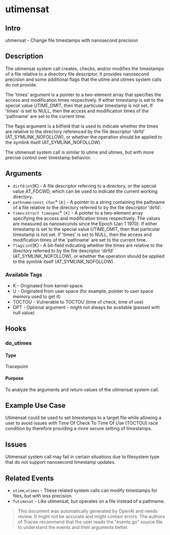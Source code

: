 
# utimensat

## Intro
utimensat - Change file timestamps with nanosecond precision

## Description
The utimensat system call creates, checks, and/or modifies the timestamps of a file relative to a directory file descriptor. It provides nanosecond precision and some additional flags that the utime and utimes system calls do not provide.

The 'times' argument is a pointer to a two-element array that specifies the access and modification times respectively. If either timestamp is set to the special value UTIME_OMIT, then that particular timestamp is not set. If 'times' is set to NULL, then the access and modification times of the 'pathname' are set to the current time.

The flags argument is a bitfield that is used to indicate whether the times are relative to the directory referenced by the file descriptor 'dirfd' (AT_SYMLINK_NOFOLLOW), or whether the operation should be applied to the symlink itself (AT_SYMLINK_NOFOLLOW).

The utimensat system call is similar to utime and utimes, but with more precise control over timestamp behavior.

## Arguments
* `dirfd`:`int`[K] - A file descriptor referring to a directory, or the special value AT_FDCWD, which can be used to indicate the current working directory.
* `pathname`:`const char`* `[K]` - A pointer to a string containing the pathname of a file relative to the directory referred to by the file descriptor 'dirfd'.
* `times`:`struct timespec`* `[K]` - A pointer to a two-element array specifying the access and modification times respectively. The values are measured as nanoseconds since the Epoch (Jan 1 1970). If either timestamp is set to the special value UTIME_OMIT, then that particular timestamp is not set. If 'times' is set to NULL, then the access and modification times of the 'pathname' are set to the current time.
* `flags`:`int`[K] - A bit-field indicating whether the times are relative to the directory referred to by the file descriptor 'dirfd' (AT_SYMLINK_NOFOLLOW), or whether the operation should be applied to the symlink itself (AT_SYMLINK_NOFOLLOW).

### Available Tags
* K - Originated from kernel-space. 
* U - Originated from user space (for example, pointer to user space memory used to get it) 
* TOCTOU - Vulnerable to TOCTOU (time of check, time of use) 
* OPT - Optional argument - might not always be available (passed with null value) 

## Hooks
### do_utimes
#### Type
Tracepoint
#### Purpose
To analyze the arguments and return values of the utimensat system call.

## Example Use Case
Utimensat could be used to set timestamps to a target file while allowing a user to avoid issues with Time Of Check To Time Of Use (TOCTOU) race condition by therefore providing a more secure setting of timestamps.

## Issues
Utimensat system call may fail in certain situations due to filesystem type that do not support nanosecond timestamp updates.

## Related Events
* `utime`,`utimes` - These related system calls can modify timestamps for files, but with less precision. 
* `futimesat` - Like utimensat, but operates on a file instead of a pathname.

> This document was automatically generated by OpenAI and needs review. It might
> not be accurate and might contain errors. The authors of Tracee recommend that
> the user reads the "events.go" source file to understand the events and their
> arguments better.

